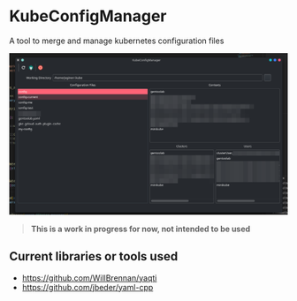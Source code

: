 # KubeConfigManager
A tool to merge and manage kubernetes configuration files

![App Screenshot](./docs/images/app_screenshot.png)

> **This is a work in progress for now, not intended to be used**

## Current libraries or tools used
* https://github.com/WillBrennan/yaqti
* https://github.com/jbeder/yaml-cpp
